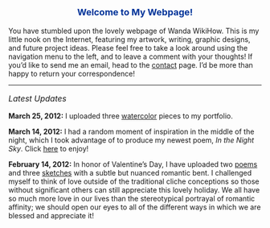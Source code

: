 <p style="color:#003399;font-size:18px;font-weight:bold;text-align:center;">Welcome to My Webpage!</p>
<p style=”color:#000;font-size:14px;font-weight:normal;text-align:left;”>You have stumbled upon the lovely webpage of Wanda WikiHow. This is my little nook on the Internet, featuring my artwork, writing, graphic designs, and future project ideas. Please feel free to take a look around using the navigation menu to the left, and to leave a comment with your thoughts! If you’d like to send me an email, head to the <a href=”/contactme.html” target=”_blank”>contact</a> page. I’d be more than happy to return your correspondence!</p>

<hr />
<p style=”color:#454545;font-size:16px;font-weight:normal;font-style:italic;text-align:left;”>Latest Updates</p>

<p style=”color:#000;font-size:14px;font-weight:normal;text-align:left;”>
<strong>March 25, 2012:</strong> I uploaded three <a href=”/artwork/watercolor.html” target=”_blank”>watercolor</a> pieces to my portfolio.</p>

<p style=”color:#000;font-size:14px;font-weight:normal;text-align:left;”>
<strong>March 14, 2012:</strong> I had a random moment of inspiration in the middle of the night, which I took advantage of to produce my newest poem, <em>In the Night Sky</em>. Click <a href=”/writing/poems.html” target=”_blank”>here</a> to enjoy!</p>

<p style=”color:#000;font-size:14px;font-weight:normal;text-align:left;”>
<strong>February 14, 2012:</strong> In honor of Valentine’s Day, I have uploaded two <a href=”/writing/poems.html” target=”_blank”>poems</a> and three <a href=”/artwork/sketches.html” target=”_blank”>sketches</a> with a subtle but nuanced romantic bent. I challenged myself to think of love outside of the traditional cliche conceptions so those without significant others can still appreciate this lovely holiday. We all have so much more love in our lives than the stereotypical portrayal of romantic affinity; we should open our eyes to all of the different ways in which we are blessed and appreciate it!</p>
